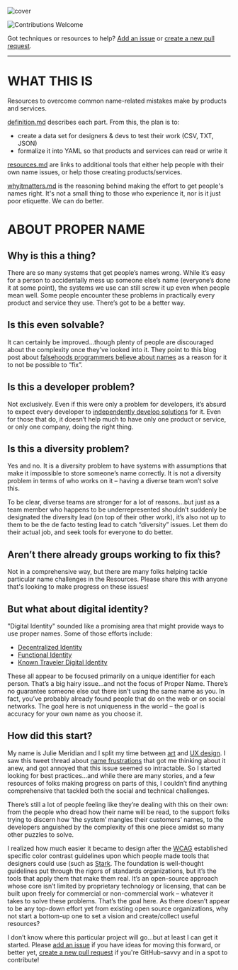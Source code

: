 ![cover](/cover.png)

![Contributions Welcome](https://img.shields.io/badge/Contributions-welcome-blue.svg)

Got techniques or resources to help? [Add an issue](https://github.com/makeitlegit/propername/issues) or [create a new pull request](https://github.com/makeitlegit/propername/pulls).

---

# WHAT THIS IS

Resources to overcome common name-related mistakes make by products and services.

[definition.md](https://github.com/makeitlegit/propername/blob/main/definition.md) describes each part. From this, the plan is to:
- create a data set for designers & devs to test their work (CSV, TXT, JSON)
- formalize it into YAML so that products and services can read or write it

[resources.md](https://github.com/makeitlegit/propername/blob/main/resources.md) are links to additional tools that either help people with their own name issues, or help those creating products/services.

[whyitmatters.md](https://github.com/makeitlegit/propername/blob/main/whyitmatters.md) is the reasoning behind making the effort to get people's names right. It's not a small thing to those who experience it, nor is it just poor etiquette. We can do better.


# ABOUT PROPER NAME

## Why is this a thing?
There are so many systems that get people’s names wrong. While it’s easy for a person to accidentally mess up someone else’s name (everyone’s done it at some point), the systems we use can still screw it up even when people mean well. Some people encounter these problems in practically every product and service they use. There’s got to be a better way.


## Is this even solvable?
It can certainly be improved…though plenty of people are discouraged about the complexity once they’ve looked into it. They point to this blog post about [falsehoods programmers believe about names](https://www.kalzumeus.com/2010/06/17/falsehoods-programmers-believe-about-names/) as a reason for it to not be possible to “fix”.


## Is this a developer problem?
Not exclusively. Even if this were only a problem for developers, it’s absurd to expect every developer to [independently develop solutions](https://twitter.com/dev_johannes/status/1300884211159584768?s=20) for it. Even for those that do, it doesn’t help much to have only one product or service, or only one company, doing the right thing.


## Is this a diversity problem?
Yes and no. It is a diversity problem to have systems with assumptions that make it impossible to store someone’s name correctly. It is not a diversity problem in terms of who works on it – having a diverse team won’t solve this.

To be clear, diverse teams are stronger for a lot of reasons…but just as a team member who happens to be underrepresented shouldn’t suddenly be designated the diversity lead (on top of their other work), it’s also not up to them to be the de facto testing lead to catch “diversity” issues. Let them do their actual job, and seek tools for everyone to do better.

## Aren’t there already groups working to fix this?
Not in a comprehensive way, but there are many folks helping tackle particular name challenges in the Resources. Please share this with anyone that's looking to make progress on these issues!

## But what about digital identity?
"Digital Identity" sounded like a promising area that might provide ways to use proper names. Some of those efforts include:
- [Decentralized Identity](https://query.prod.cms.rt.microsoft.com/cms/api/am/binary/RE2DjfY)
- [Functional Identity](https://github.com/WebOfTrustInfo/rwot10-buenosaires/blob/master/topics-and-advance-readings/functional-identity-primer.md)
- [Known Traveler Digital Identity](https://ktdi.org/)

These all appear to be focused primarily on a unique identifier for each person. That’s a big hairy issue…and not the focus of Proper Name. There’s no guarantee someone else out there isn’t using the same name as you. In fact, you’ve probably already found people that do on the web or on social networks. The goal here is not uniqueness in the world – the goal is accuracy for your own name as you choose it.


## How did this start?
My name is Julie Meridian and I split my time between [art](https://www.juliemeridian.com) and [UX design](https://www.makeitlegit.com). I saw this tweet thread about [name frustrations](https://twitter.com/rockbot/status/1270400995567169536) that got me thinking about it anew, and got annoyed that this issue seemed so intractable. So I started looking for best practices…and while there are many stories, and a few resources of folks making progress on parts of this, I couldn’t find anything comprehensive that tackled both the social and technical challenges.

There’s still a lot of people feeling like they’re dealing with this on their own: from the people who dread how their name will be read, to the support folks trying to discern how ‘the system’ mangles their customers’ names, to the developers anguished by the complexity of this one piece amidst so many other puzzles to solve.

I realized how much easier it became to design after the [WCAG](https://www.w3.org/WAI/standards-guidelines/wcag/) established specific color contrast guidelines upon which people made tools that designers could use (such as [Stark](https://www.getstark.co/). The foundation is well-thought guidelines put through the rigors of standards organizations, but it’s the tools that apply them that make them real. It’s an open-source approach whose core isn’t limited by proprietary technology or licensing, that can be built upon freely for commercial or non-commercial work – whatever it takes to solve these problems. That’s the goal here. As there doesn’t appear to be any top-down effort yet from existing open source organizations, why not start a bottom-up one to set a vision and create/collect useful resources?

I don’t know where this particular project will go…but at least I can get it started. Please [add an issue](https://github.com/makeitlegit/propername/issues) if you have ideas for moving this forward, or better yet, [create a new pull request](https://github.com/makeitlegit/propername/pulls) if you're GitHub-savvy and in a spot to contribute!
